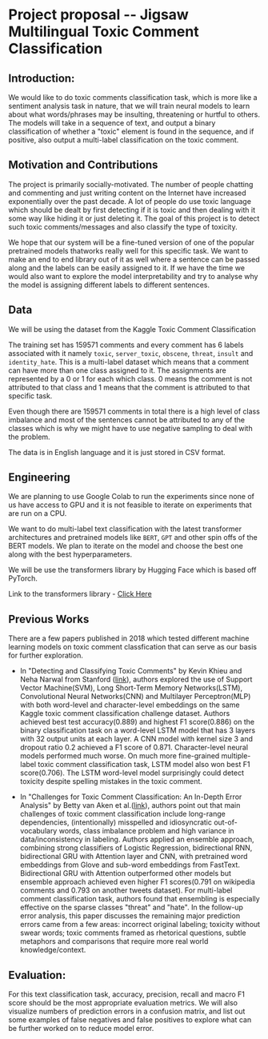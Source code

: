 
# Project proposal -- Jigsaw Multilingual Toxic Comment Classification

## Introduction:

We would like to do toxic comments classification task, which is more like a sentiment analysis task in nature, that we will train neural models to learn about what words/phrases may be insulting, threatening or hurtful to others. The models will take in a sequence of text, and output a binary classification of whether a "toxic" element is found in the sequence, and if positive, also output a multi-label classification on the toxic comment.

## Motivation and Contributions

The project is primarily socially-motivated. The number of people chatting and commenting and just writing content on the Internet have increased exponentially over the past decade. A lot of people do use toxic language which should be dealt by first detecting if it is toxic and then dealing with it some way like hiding it or just deleting it. The goal of this project is to detect such toxic comments/messages and also classify the type of toxicity.

We hope that our system will be a fine-tuned version of one of the popular pretrained models thatworks really well for this specific task. We want to make an end to end library out of it as well where a sentence can be passed along and the labels can be easily assigned to it. If we have the time we would also want to explore the model interpretability and try to analyse why the model is assigning different labels to different sentences.


## Data

We will be using the dataset from the Kaggle Toxic Comment Classification

The training set has 159571 comments and every comment has 6 labels associated with it namely `toxic`, `server_toxic`, `obscene`, `threat`, `insult` and `identity_hate`. This is a multi-label dataset which means that a comment can have more than one class assigned to it. The assignments are represented by a 0 or 1 for each which class. 0 means the comment is not attributed to that class and 1 means that the comment is attributed to that specific task.

Even though there are 159571 comments in total there is a high level of class imbalance and most of the sentences cannot be attributed to any of the classes which is why we might have to use negative sampling to deal with the problem.

The data is in English language and it is just stored in CSV format.


## Engineering

We are planning to use Google Colab to run the experiments since none of us have access to GPU and it is not feasible to iterate on experiments that are run on a CPU.

We want to do multi-label text classification with the latest transformer architectures and pretrained models like `BERT`, `GPT` and other spin offs of the BERT models. We plan to iterate on the model and choose the best one along with the best hyperparameters.

We will be use the transformers library by Hugging Face which is based off PyTorch.

Link to the transformers library - [Click Here](https://huggingface.co/transformers/)

## Previous Works

There are a few papers published in 2018 which tested different machine learning models on toxic comment classfication that can serve as our basis for further exploration.

- In "Detecting and Classifying Toxic Comments" by Kevin Khieu and Neha Narwal from Stanford ([link]( https://web.stanford.edu/class/archive/cs/cs224n/cs224n.1184/reports/6837517.pdf)), authors explored the use of Support Vector Machine(SVM), Long Short-Term Memory Networks(LSTM), Convolutional Neural Networks(CNN) and Multilayer Perceptron(MLP) with both word-level and character-level embeddings on the same Kaggle toxic comment classification challenge dataset. Authors achieved best test accuracy(0.889) and highest F1 score(0.886) on the binary classification task on a word-level LSTM model that has 3 layers with 32 output units at each layer. A CNN model with kernel size 3 and dropout ratio 0.2 achieved a F1 score of 0.871. Character-level neural models performed much worse. On much more fine-grained multiple-label toxic comment classification task, LSTM model also won best F1 score(0.706). The LSTM word-level model surprisingly could detect toxicity despite spelling mistakes in the toxic comment.

- In "Challenges for Toxic Comment Classification: An In-Depth Error Analysis" by Betty van Aken et al.([link](https://www.researchgate.net/publication/327345300_Challenges_for_Toxic_Comment_Classification_An_In-Depth_Error_Analysis)), authors point out that main challenges of toxic comment classification include long-range dependencies, (intentionally) misspelled and idiosyncratic out-of-vocabulary words, class imbalance problem and high variance in data/inconsistency in labeling. Authors applied an ensemble approach, combining strong classifiers of Logistic Regression, bidirectional RNN, bidirectional GRU with Attention layer and CNN, with pretrained word embeddings from Glove and sub-word embeddings from FastText. Bidirectional GRU with Attention outperformed other models but ensemble approach achieved even higher F1 scores(0.791 on wikipedia comments and 0.793 on another tweets dataset). For multi-label comment classification task, authors found that ensembling is especially effective on the sparse classes "threat" and "hate". In the follow-up error analysis, this paper discusses the remaining major prediction errors came from a few areas: incorrect original labeling; toxicity without swear words; toxic comments framed as rhetorical questions, subtle metaphors and comparisons that require more real world knowledge/context.
 

## Evaluation:

For this text classification task, accuracy, precision, recall and macro F1 score should be the most appropriate evaluation metrics. We will also visualize numbers of prediction errors in a confusion matrix, and list out some examples of false negatives and false positives to explore what can be further worked on to reduce model error. 
